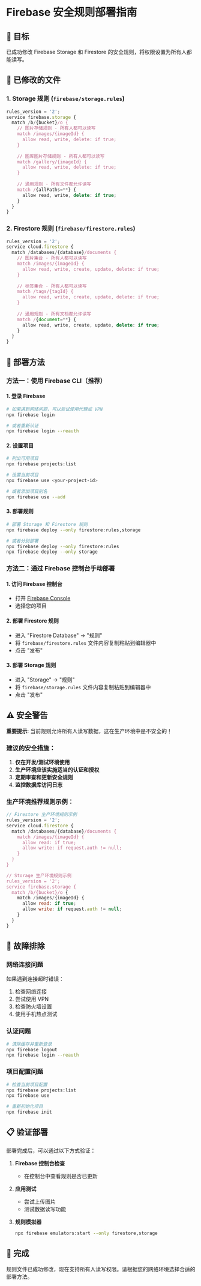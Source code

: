 # Firebase 安全规则部署指南

## 🎯 目标
已成功修改 Firebase Storage 和 Firestore 的安全规则，将权限设置为所有人都能读写。

## 📝 已修改的文件

### 1. Storage 规则 (`firebase/storage.rules`)
```javascript
rules_version = '2';
service firebase.storage {
  match /b/{bucket}/o {
    // 图片存储规则 - 所有人都可以读写
    match /images/{imageId} {
      allow read, write, delete: if true;
    }
    
    // 图库图片存储规则 - 所有人都可以读写
    match /gallery/{imageId} {
      allow read, write, delete: if true;
    }
    
    // 通用规则 - 所有文件都允许读写
    match /{allPaths=**} {
      allow read, write, delete: if true;
    }
  }
}
```

### 2. Firestore 规则 (`firebase/firestore.rules`)
```javascript
rules_version = '2';
service cloud.firestore {
  match /databases/{database}/documents {
    // 图片集合 - 所有人都可以读写
    match /images/{imageId} {
      allow read, write, create, update, delete: if true;
    }
    
    // 标签集合 - 所有人都可以读写
    match /tags/{tagId} {
      allow read, write, create, update, delete: if true;
    }
    
    // 通用规则 - 所有文档都允许读写
    match /{document=**} {
      allow read, write, create, update, delete: if true;
    }
  }
}
```

## 🚀 部署方法

### 方法一：使用 Firebase CLI（推荐）

#### 1. 登录 Firebase
```bash
# 如果遇到网络问题，可以尝试使用代理或 VPN
npx firebase login

# 或者重新认证
npx firebase login --reauth
```

#### 2. 设置项目
```bash
# 列出可用项目
npx firebase projects:list

# 设置当前项目
npx firebase use <your-project-id>

# 或者添加项目别名
npx firebase use --add
```

#### 3. 部署规则
```bash
# 部署 Storage 和 Firestore 规则
npx firebase deploy --only firestore:rules,storage

# 或者分别部署
npx firebase deploy --only firestore:rules
npx firebase deploy --only storage
```

### 方法二：通过 Firebase 控制台手动部署

#### 1. 访问 Firebase 控制台
- 打开 [Firebase Console](https://console.firebase.google.com/)
- 选择您的项目

#### 2. 部署 Firestore 规则
- 进入 "Firestore Database" → "规则"
- 将 `firebase/firestore.rules` 文件内容复制粘贴到编辑器中
- 点击 "发布"

#### 3. 部署 Storage 规则
- 进入 "Storage" → "规则"
- 将 `firebase/storage.rules` 文件内容复制粘贴到编辑器中
- 点击 "发布"

## ⚠️ 安全警告

**重要提示**: 当前规则允许所有人读写数据，这在生产环境中是不安全的！

### 建议的安全措施：

1. **仅在开发/测试环境使用**
2. **生产环境应该实施适当的认证和授权**
3. **定期审查和更新安全规则**
4. **监控数据库访问日志**

### 生产环境推荐规则示例：

```javascript
// Firestore 生产环境规则示例
rules_version = '2';
service cloud.firestore {
  match /databases/{database}/documents {
    match /images/{imageId} {
      allow read: if true;
      allow write: if request.auth != null;
    }
  }
}

// Storage 生产环境规则示例
rules_version = '2';
service firebase.storage {
  match /b/{bucket}/o {
    match /images/{imageId} {
      allow read: if true;
      allow write: if request.auth != null;
    }
  }
}
```

## 🔧 故障排除

### 网络连接问题
如果遇到连接超时错误：
1. 检查网络连接
2. 尝试使用 VPN
3. 检查防火墙设置
4. 使用手机热点测试

### 认证问题
```bash
# 清除缓存并重新登录
npx firebase logout
npx firebase login --reauth
```

### 项目配置问题
```bash
# 检查当前项目配置
npx firebase projects:list
npx firebase use

# 重新初始化项目
npx firebase init
```

## 📋 验证部署

部署完成后，可以通过以下方式验证：

1. **Firebase 控制台检查**
   - 在控制台中查看规则是否已更新

2. **应用测试**
   - 尝试上传图片
   - 测试数据读写功能

3. **规则模拟器**
   ```bash
   npx firebase emulators:start --only firestore,storage
   ```

## 🎉 完成

规则文件已成功修改，现在支持所有人读写权限。请根据您的网络环境选择合适的部署方法。